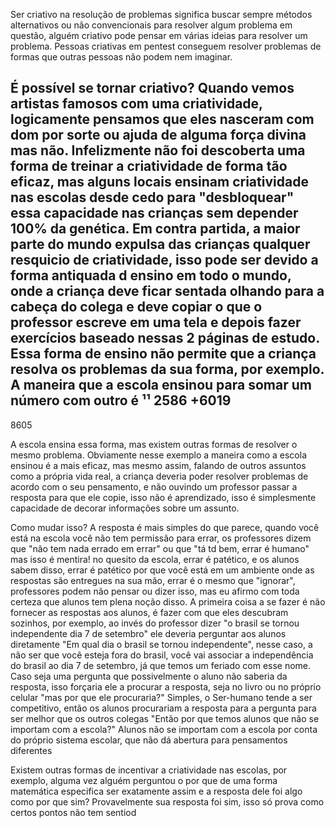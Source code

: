 Ser criativo na resolução de problemas significa buscar sempre métodos alternativos ou não convencionais para resolver algum problema em questão, alguém criativo pode pensar em várias ideias para resolver um problema. Pessoas criativas em pentest conseguem resolver problemas de formas que outras pessoas não podem nem imaginar. 

É possível se tornar criativo?
Quando vemos artistas famosos com uma criatividade, logicamente pensamos que eles nasceram com dom por sorte ou ajuda de alguma força divina mas não. Infelizmente não foi descoberta uma forma de treinar a criatividade de forma tão eficaz, mas alguns locais ensinam criatividade nas escolas desde cedo para "desbloquear" essa capacidade nas crianças sem depender 100% da genética. Em contra partida, a maior parte do mundo expulsa das crianças qualquer resquicio de criatividade, isso pode ser devido a forma antiquada d ensino em todo o mundo, onde a criança deve ficar sentada olhando para a cabeça do colega e deve copiar o que o professor escreve em uma tela e depois fazer exercícios baseado nessas 2 páginas de estudo. Essa forma de ensino não permite que a criança resolva os problemas da sua forma, por exemplo. A maneira que a escola ensinou para somar um número com outro é
   ¹¹
  2586
 +6019
 ------
  8605

A escola ensina essa forma, mas existem outras formas de resolver o mesmo problema. Obviamente nesse exemplo a maneira como a escola ensinou é a mais eficaz, mas mesmo assim, falando de outros assuntos como a própria vida real, a criança deveria poder resolver problemas de acordo com o seu pensamento, e não ouvindo um professor passar a resposta para que ele copie, isso não é aprendizado, isso é simplesmente capacidade de decorar informações sobre um assunto.
 
Como mudar isso?
A resposta é mais simples do que parece, quando você está na escola você não tem permissão para errar, os professores dizem que "não tem nada errado em errar" ou que "tá td bem, errar é humano" mas isso é mentira! no quesito da escola, errar é patético, e os alunos sabem disso, errar é patético por que você está em um ambiente onde as respostas são entregues na sua mão, errar é o mesmo que "ignorar", professores podem não pensar ou dizer isso, mas eu afirmo com toda certeza que alunos tem plena noção disso. A primeira coisa a se fazer é não fornecer as respostas aos alunos, é fazer com que eles descubram sozinhos, por exemplo, ao invés do professor dizer "o brasil se tornou independente dia 7 de setembro" ele deveria perguntar aos alunos diretamente "Em qual dia o brasil se tornou independente", nesse caso, a não ser que você esteja fora do brasil, você vai associar a independência do brasil ao dia 7 de setembro, já que temos um feriado com esse nome. Caso seja uma pergunta que possivelmente o aluno não saberia da resposta, isso forçaria ele a procurar a resposta, seja no livro ou no próprio celular "mas por que ele procuraria?" Simples, o Ser-humano tende a ser competitivo, então os alunos procurariam a resposta para a pergunta para ser melhor que os outros colegas "Então por que temos alunos que não se importam com a escola?"
Alunos não se importam com a escola por conta do próprio sistema escolar, que não dá abertura para pensamentos diferentes

Existem outras formas de incentivar a criatividade nas escolas, por exemplo, alguma vez alguém perguntou o por que de uma forma matemática especifica ser exatamente assim e a resposta dele foi algo como por que sim? Provavelmente sua resposta foi sim, isso só prova como certos pontos não tem sentiod